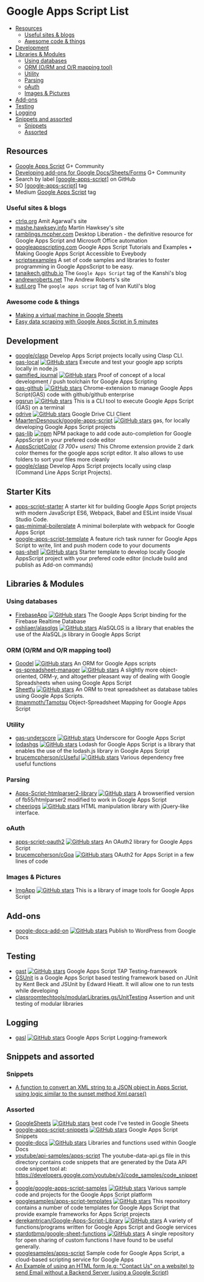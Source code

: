 # Google Apps Script List
<!-- TOC depthFrom:2 -->

- [Resources](#resources)
  - [Useful sites & blogs](#useful-sites--blogs)
  - [Awesome code & things](#awesome-code--things)
- [Development](#development)
- [Libraries & Modules](#libraries--modules)
  - [Using databases](#using-databases)
  - [ORM (O/RM and O/R mapping tool)](#orm-orm-and-or-mapping-tool)
  - [Utility](#utility)
  - [Parsing](#parsing)
  - [oAuth](#oauth)
  - [Images & Pictures](#images--pictures)
- [Add-ons](#add-ons)
- [Testing](#testing)
- [Logging](#logging)
- [Snippets and assorted](#snippets-and-assorted)
  - [Snippets](#snippets)
  - [Assorted](#assorted)

<!-- /TOC -->
## Resources
* [Google Apps Script](https://plus.google.com/communities/102471985047225101769) G+ Community
* [Developing add-ons for Google Docs/Sheets/Forms](https://plus.google.com/u/0/communities/117193953428311185494) G+ Community
* Search by label  [[google-apps-script]](https://github.com/search?q=topic%3Agoogle-apps-script) on GitHub
* SO [[google-apps-script]](http://stackoverflow.com/questions/tagged/google-apps-script) tag
* Medium [Google Apps Script](https://medium.com/tag/google-apps-script) tag

### Useful sites & blogs
* [ctrlq.org](https://ctrlq.org/dev/google-apps-script) Amit Agarwal's site
* [mashe.hawksey.info](https://mashe.hawksey.info/category/google/google-apps-script) Martin Hawksey's site
* [ramblings.mcpher.com](http://ramblings.mcpher.com/) Desktop Liberation - the definitive resource for Google Apps Script and Microsoft Office automation
* [googleappscripting.com](http://googleappscripting.com) Google Apps Script Tutorials and Examples • Making Google Apps Script Accessible to Eveybody
* [scriptsexamples](https://sites.google.com/site/scriptsexamples/custom-methods) A set of code samples and libraries to foster programming in Google AppsScript to be easy.
* [tanaikech.github.io](https://tanaikech.github.io/tags/google-apps-script/) The `Google Apps Script` tag of the Kanshi's blog
* [andrewroberts.net](http://www.andrewroberts.net) The Andrew Roberts's site
* [kutil.org](http://www.kutil.org/search/label/google%20apps%20script) The `google apps script` tag of Ivan Kutil's blog

### Awesome code & things
* [Making a virtual machine in Google Sheets](http://briansteffens.com/2017/07/03/google-sheets-virtual-machine.html)
* [Easy data scraping with Google Apps Script in 5 minutes](http://www.kutil.org/2016/01/easy-data-scrapping-with-google-apps.html)

## Development
* [google/clasp](https://github.com/google/clasp) Develop Apps Script projects locally using Clasp CLI.
* [gas-local](https://github.com/mzagorny/gas-local) [![GitHub stars](https://img.shields.io/github/stars/mzagorny/gas-local.svg?style=social&label=Star)](https://github.com/mzagorny/gas-local) Execute and test your google app scripts locally in node.js
* [gamified_journal](https://github.com/brainysmurf/gamified_journal) [![GitHub stars](https://img.shields.io/github/stars/brainysmurf/gamified_journal.svg?style=social&label=Star)](https://github.com/brainysmurf/gamified_journal) Proof of concept of a local development / push toolchain for Google Apps Scripting
* [gas-github](https://github.com/leonhartX/gas-github) [![GitHub stars](https://img.shields.io/github/stars/leonhartX/gas-github.svg?style=social&label=Star)](https://github.com/leonhartX/gas-github) Chrome-extension to manage Google Apps Script(GAS) code with github/github enterprise
* [ggsrun](https://github.com/tanaikech/ggsrun) [![GitHub stars](https://img.shields.io/github/stars/tanaikech/ggsrun.svg?style=social&label=Star)](https://github.com/tanaikech/ggsrun) This is a CLI tool to execute Google Apps Script (GAS) on a terminal
* [gdrive](https://github.com/prasmussen/gdrive) [![GitHub stars](https://img.shields.io/github/stars/prasmussen/gdrive.svg?style=social&label=Star)](https://github.com/prasmussen/gdrive) Google Drive CLI Client
* [MaartenDesnouck/google-apps-script](https://github.com/MaartenDesnouck/google-apps-script) [![GitHub stars](https://img.shields.io/github/stars/MaartenDesnouck/google-apps-script.svg?style=social&label=★)](https://github.com/MaartenDesnouck/google-apps-script) gas, for locally developing Google Apps Script projects
* [gas-lib](https://www.npmjs.com/package/gas-lib) [![npm](https://img.shields.io/npm/dt/gas-lib.svg)](https://www.npmjs.com/package/gas-lib) NPM package to add code auto-completion for Google AppsScript in your prefered code editor
* [AppsScriptColor](https://chrome.google.com/webstore/detail/appsscript-color/ciggahcpieccaejjdpkllokejakhkome) *(3 700+ users)* This Chrome extension provide 2 dark color themes for the google apps script editor. It also allows to use folders to sort your files more cleanly
* [google/clasp](https://github.com/google/clasp) Develop Apps Script projects locally using clasp (Command Line Apps Script Projects).

## Starter Kits
* [apps-script-starter](https://github.com/labnol/apps-script-starter) A starter kit for building Google Apps Script projects with modern JavaScript ES6, Webpack, Babel and ESLint inside Visual Studio Code.
* [gas-minimal-boilerplate](https://github.com/asciian/gas-minimal-boilerplate) A minimal boilerplate with webpack for Google Apps Script
* [google-apps-script-template](https://github.com/nirazul/google-apps-script-template) A feature rich task runner for Google Apps Script to write, lint and push modern code to your documents
* [gas-shell](https://github.com/JeanRemiDelteil/gas-shell) [![GitHub stars](https://img.shields.io/github/stars/JeanRemiDelteil/gas-shell.svg?style=social&label=★)](https://github.com/JeanRemiDelteil/gas-shell) Starter template to develop locally Google AppsScript project with your prefered code editor (include build and publish as Add-on commands)

## Libraries & Modules

### Using databases
* [FirebaseApp](https://github.com/RomainVialard/FirebaseApp) [![GitHub stars](https://img.shields.io/github/stars/RomainVialard/FirebaseApp.svg?style=social&label=Star)](https://github.com/RomainVialard/FirebaseApp) The Google Apps Script binding for the Firebase Realtime Database
* [oshliaer/alasqlgs](https://github.com/oshliaer/alasqlgs) [![GitHub stars](https://img.shields.io/github/stars/oshliaer/alasqlgs.svg?style=social&label=Star)](https://github.com/oshliaer/alasqlgs) AlaSQLGS is a library that enables the use of the AlaSQL.js library in Google Apps Script

### ORM (O/RM and O/R mapping tool)
* [Goodel](https://github.com/7imon7ays/Goodel) [![GitHub stars](https://img.shields.io/github/stars/7imon7ays/Goodel.svg?style=social&label=Star)](https://github.com/7imon7ays/Goodel) An ORM for Google Apps scripts
* [gs-spreadsheet-manager](https://github.com/jsoma/gs-spreadsheet-manager) [![GitHub stars](https://img.shields.io/github/stars/jsoma/gs-spreadsheet-manager.svg?style=social&label=Star)](https://github.com/jsoma/gs-spreadsheet-manager) A slightly more object-oriented, ORM-y, and altogether pleasant way of dealing with Google Spreadsheets when using Google Apps Script
* [Sheetfu](https://github.com/socialpoint-labs/sheetfu) [![GitHub stars](https://img.shields.io/github/stars/socialpoint-labs/sheetfu.svg?style=social&label=Star)](https://github.com/socialpoint-labs/sheetfu) An ORM to treat spreadsheet as database tables using Google Apps Scripts. 
* [itmammoth/Tamotsu](https://github.com/itmammoth/Tamotsu) Object-Spreadsheet Mapping for Google Apps Script

### Utility
* [gas-underscore](https://github.com/simula-innovation/gas-underscore) [![GitHub stars](https://img.shields.io/github/stars/simula-innovation/gas-underscore.svg?style=social&label=Star)](https://github.com/simula-innovation/gas-underscore) Underscore for Google Apps Script
* [lodashgs](https://github.com/oshliaer/lodashgs) [![GitHub stars](https://img.shields.io/github/stars/oshliaer/lodashgs.svg?style=social&label=Star)](https://github.com/oshliaer/lodashgs) Lodash for Google Apps Script is a library that enables the use of the lodash.js library in Google Apps Script
* [brucemcpherson/cUseful](https://github.com/brucemcpherson/cUseful) [![GitHub stars](https://img.shields.io/github/stars/brucemcpherson/cUseful.svg?style=social&label=Star)](https://github.com/brucemcpherson/cUseful) Various dependency free useful functions

### Parsing
* [Apps-Script-htmlparser2-library](https://github.com/Spencer-Easton/Apps-Script-htmlparser2-library) [![GitHub stars](https://img.shields.io/github/stars/Spencer-Easton/Apps-Script-htmlparser2-library.svg?style=social&label=Star)](https://github.com/Spencer-Easton/Apps-Script-htmlparser2-library) A browserified version of fb55/htmlparser2 modified to work in Google Apps Script
* [cheeriogs](https://github.com/asciian/cheeriogs) [![GitHub stars](https://img.shields.io/github/stars/asciian/cheeriogs.svg?style=social&label=Star)](https://github.com/asciiann/cheeriogs) HTML manipulation library with jQuery-like interface.

### oAuth
* [apps-script-oauth2](https://github.com/googlesamples/apps-script-oauth2) [![GitHub stars](https://img.shields.io/github/stars/googlesamples/apps-script-oauth2.svg?style=social&label=Star)](https://github.com/googlesamples/apps-script-oauth2) An OAuth2 library for Google Apps Script
* [brucemcpherson/cGoa](https://github.com/brucemcpherson/cGoa) [![GitHub stars](https://img.shields.io/github/stars/brucemcpherson/cGoa.svg?style=social&label=Star)](https://github.com/brucemcpherson/cGoa) OAuth2 for Apps Script in a few lines of code

### Images & Pictures
* [ImgApp](https://github.com/tanaikech/ImgApp) [![GitHub stars](https://img.shields.io/github/stars/tanaikech/ImgApp.svg?style=social&label=Star)](https://github.com/tanaikech/ImgApp) This is a library of image tools for Google Apps Script

## Add-ons
* [google-docs-add-on](https://github.com/Automattic/google-docs-add-on) [![GitHub stars](https://img.shields.io/github/stars/Automattic/google-docs-add-on.svg?style=social&label=Star)](https://github.com/Automattic/google-docs-add-on) Publish to WordPress from Google Docs

## Testing
* [gast](https://github.com/zixia/gast) [![GitHub stars](https://img.shields.io/github/stars/zixia/gast.svg?style=social&label=Star)](https://github.com/zixia/gast) Google Apps Script TAP Testing-framework
* [GSUnit](https://sites.google.com/site/scriptsexamples/custom-methods/gsunit) is a Google Apps Script based testing framework based on JUnit by Kent Beck and JSUnit by Edward Hieatt. It will allow one to run tests while developing
* [classroomtechtools/modularLibraries.gs/UnitTesting](https://github.com/classroomtechtools/modularLibraries.gs/tree/master/UnitTesting) 
Assertion and unit testing of modular libraries

## Logging
* [gasl](https://github.com/zixia/gasl) [![GitHub stars](https://img.shields.io/github/stars/zixia/gasl.svg?style=social&label=Star)](https://github.com/zixia/gasl) Google Apps Script Logging-framework

## Snippets and assorted
### Snippets
* [A function to convert an XML string to a JSON object in Apps Script, using logic similar to the sunset method Xml.parse()](https://gist.github.com/erickoledadevrel/6b1e9e2796e3c21f669f)
### Assorted
* [GoogleSheets](https://github.com/Max-Makhrov/GoogleSheets) [![GitHub stars](https://img.shields.io/github/stars/Max-Makhrov/GoogleSheets.svg?style=social&label=Star)](https://github.com/Max-Makhrov/GoogleSheets) best code I've tested in Google Sheets
* [google-apps-script-snippets](https://github.com/oshliaer/google-apps-script-snippets) [![GitHub stars](https://img.shields.io/github/stars/oshliaer/google-apps-script-snippets.svg?style=social&label=Star)](https://github.com/oshliaer/google-apps-script-snippets) Google Apps Script Snippets
* [google-docs](https://github.com/fastfedora/google-docs) [![GitHub stars](https://img.shields.io/github/stars/fastfedora/google-docs.svg?style=social&label=Star)](https://github.com/fastfedora/google-docs) Libraries and functions used within Google Docs
* [youtube/api-samples/apps-script](https://github.com/youtube/api-samples/tree/master/apps-script/snippets) The youtube-data-api.gs file in this directory contains code snippets that are generated by the Data API code snippet tool at: https://developers.google.com/youtube/v3/code_samples/code_snippets
* [google/google-apps-script-samples](https://github.com/google/google-apps-script-samples) [![GitHub stars](https://img.shields.io/github/stars/google/google-apps-script-samples.svg?style=social&label=Star)](https://github.com/google/google-apps-script-samples) Various sample code and projects for the Google Apps Script platform
* [googlesamples/apps-script-templates](https://github.com/googlesamples/apps-script-templates) [![GitHub stars](https://img.shields.io/github/stars/googlesamples/apps-script-templates.svg?style=social&label=Star)](https://github.com/googlesamples/apps-script-templates) This repository contains a number of code templates for Google Apps Script that provide example frameworks for Apps Script projects
* [derekantrican/Google-Apps-Script-Library](https://github.com/derekantrican/Google-Apps-Script-Library) [![GitHub stars](https://img.shields.io/github/stars/derekantrican/Google-Apps-Script-Library.svg?style=social&label=Star)](https://github.com/derekantrican/Google-Apps-Script-Library) A variety of functions/programs written for Google Apps Script and Google services
* [stardotbmp/google-sheet-functions](https://github.com/stardotbmp/google-sheet-functions) [![GitHub stars](https://img.shields.io/github/stars/stardotbmp/google-sheet-functions.svg?style=social&label=Star)](https://github.com/stardotbmp/google-sheet-functions) A single repository for open sharing of custom functions I have found to be useful generally.
* [googlesamples/apps-script](https://github.com/googlesamples/apps-script) Sample code for Google Apps Script, a cloud-based scripting service for Google Apps
* [An Example of using an HTML form (e.g: "Contact Us" on a website) to send Email without a Backend Server (using a Google Script)](https://github.com/dwyl/html-form-send-email-via-google-script-without-server)
